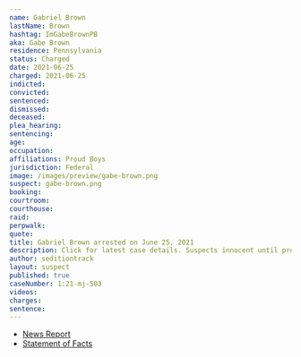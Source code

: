 ```yaml
---
name: Gabriel Brown
lastName: Brown
hashtag: ImGabeBrownPB
aka: Gabe Brown
residence: Pennsylvania
status: Charged
date: 2021-06-25
charged: 2021-06-25
indicted:
convicted:
sentenced:
dismissed:
deceased:
plea_hearing:
sentencing:
age:
occupation:
affiliations: Proud Boys
jurisdiction: Federal
image: /images/preview/gabe-brown.png
suspect: gabe-brown.png
booking:
courtroom:
courthouse:
raid:
perpwalk:
quote:
title: Gabriel Brown arrested on June 25, 2021
description: Click for latest case details. Suspects innocent until proven guilty.
author: seditiontrack
layout: suspect
published: true
caseNumber: 1:21-mj-503
videos:
charges:
sentence:
---
```

- [News Report](https://www.wusa9.com/article/news/national/capitol-riots/youtuber-zvonimir-jurlina-charged-in-capitol-riot-says-donald-trump-should-pay-his-legal-fees-this-all-happened-because-of-you-gabriel-brown/65-f3712eae-0bba-4274-96d0-c3672437a7eb)
- [Statement of Facts](https://www.justice.gov/usao-dc/case-multi-defendant/file/1407951/download)
